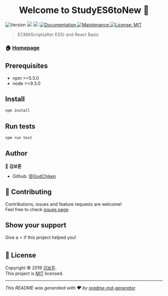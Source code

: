 <h1 align="center">Welcome to StudyES6toNew 👋</h1>
<p>
  <img alt="Version" src="https://img.shields.io/badge/version-0.0.1-blue.svg?cacheSeconds=2592000" />
  <img src="https://img.shields.io/badge/npm-%3E%3D5.5.0-blue.svg" />
  <img src="https://img.shields.io/badge/node-%3E%3D9.3.0-blue.svg" />
  <a href="https://github.com/GodChiken/StudyES6toNew" target="_blank">
    <img alt="Documentation" src="https://img.shields.io/badge/documentation-yes-brightgreen.svg" />
  </a>
  <a href="https://github.com/kefranabg/readme-md-generator/graphs/commit-activity" target="_blank">
    <img alt="Maintenance" src="https://img.shields.io/badge/Maintained%3F-yes-green.svg" />
  </a>
  <a href="https://github.com/GodChiken/StudyES6toNew" target="_blank">
    <img alt="License: MIT" src="https://img.shields.io/badge/License-MIT-yellow.svg" />
  </a>
</p>

> ECMAScript(after ES5) and React Basic

### 🏠 [Homepage](https://github.com/GodChiken/StudyES6toNew)

## Prerequisites

- npm >=5.5.0
- node >=9.3.0

## Install

```sh
npm install
```

## Run tests

```sh
npm run test
```

## Author

👤 **김보훈**

* Github: [@GodChiken](https://github.com/GodChiken)

## 🤝 Contributing

Contributions, issues and feature requests are welcome!<br />Feel free to check [issues page](https://github.com/GodChiken/StudyES6toNew/issues).

## Show your support

Give a ⭐️ if this project helped you!

## 📝 License

Copyright © 2019 [김보훈](https://github.com/GodChiken).<br />
This project is [MIT](https://github.com/GodChiken/StudyES6toNew) licensed.

***
_This README was generated with ❤️ by [readme-md-generator](https://github.com/kefranabg/readme-md-generator)_